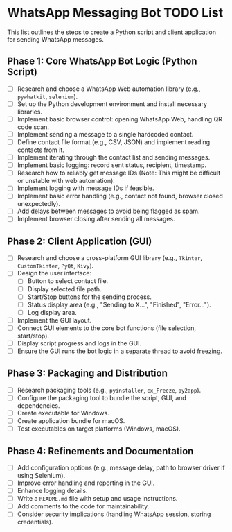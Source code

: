 # WhatsApp Messaging Bot TODO List

This list outlines the steps to create a Python script and client application for sending WhatsApp messages.

## Phase 1: Core WhatsApp Bot Logic (Python Script)
- [ ] Research and choose a WhatsApp Web automation library (e.g., `pywhatkit`, `selenium`).
- [ ] Set up the Python development environment and install necessary libraries.
- [ ] Implement basic browser control: opening WhatsApp Web, handling QR code scan.
- [ ] Implement sending a message to a single hardcoded contact.
- [ ] Define contact file format (e.g., CSV, JSON) and implement reading contacts from it.
- [ ] Implement iterating through the contact list and sending messages.
- [ ] Implement basic logging: record sent status, recipient, timestamp.
- [ ] Research how to reliably get message IDs (Note: This might be difficult or unstable with web automation).
- [ ] Implement logging with message IDs if feasible.
- [ ] Implement basic error handling (e.g., contact not found, browser closed unexpectedly).
- [ ] Add delays between messages to avoid being flagged as spam.
- [ ] Implement browser closing after sending all messages.

## Phase 2: Client Application (GUI)
- [ ] Research and choose a cross-platform GUI library (e.g., `Tkinter`, `CustomTkinter`, `PyQt`, `Kivy`).
- [ ] Design the user interface:
    - [ ] Button to select contact file.
    - [ ] Display selected file path.
    - [ ] Start/Stop buttons for the sending process.
    - [ ] Status display area (e.g., "Sending to X...", "Finished", "Error...").
    - [ ] Log display area.
- [ ] Implement the GUI layout.
- [ ] Connect GUI elements to the core bot functions (file selection, start/stop).
- [ ] Display script progress and logs in the GUI.
- [ ] Ensure the GUI runs the bot logic in a separate thread to avoid freezing.

## Phase 3: Packaging and Distribution
- [ ] Research packaging tools (e.g., `pyinstaller`, `cx_Freeze`, `py2app`).
- [ ] Configure the packaging tool to bundle the script, GUI, and dependencies.
- [ ] Create executable for Windows.
- [ ] Create application bundle for macOS.
- [ ] Test executables on target platforms (Windows, macOS).

## Phase 4: Refinements and Documentation
- [ ] Add configuration options (e.g., message delay, path to browser driver if using Selenium).
- [ ] Improve error handling and reporting in the GUI.
- [ ] Enhance logging details.
- [ ] Write a `README.md` file with setup and usage instructions.
- [ ] Add comments to the code for maintainability.
- [ ] Consider security implications (handling WhatsApp session, storing credentials).
